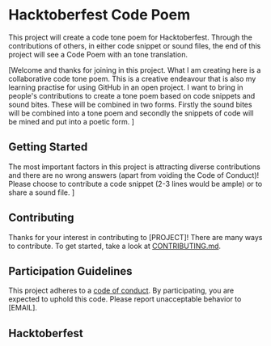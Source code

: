 # Hacktoberfest Code Poem

This project will create a code tone poem for Hacktoberfest. Through the contributions of others, in either code snippet or sound files, the end of this project will see a Code Poem with an tone translation. 

[Welcome and thanks for joining in this project. What I am creating here is a collaborative code tone poem. This is a creative endeavour that is also my learning practise for using GitHub in an open project. I want to bring in people's contributions to create a tone poem based on code snippets and sound bites. These will be combined in two forms. Firstly the sound bites will be combined into a tone poem and secondly the snippets of code will be mined and put into a poetic form. ]

## Getting Started

The most important factors in this project is attracting diverse contributions and there are no wrong answers (apart from voiding the Code of Conduct)! Please choose to contribute a code snippet (2-3 lines would be ample) or to share a sound file. ]

## Contributing

Thanks for your interest in contributing to [PROJECT]! There are many ways to contribute. To get started, take a look at [CONTRIBUTING.md](CONTRIBUTING.md).

## Participation Guidelines

This project adheres to a [code of conduct](CODE_OF_CONDUCT.md). By participating, you are expected to uphold this code. Please report unacceptable behavior to [EMAIL].

## Hacktoberfest

